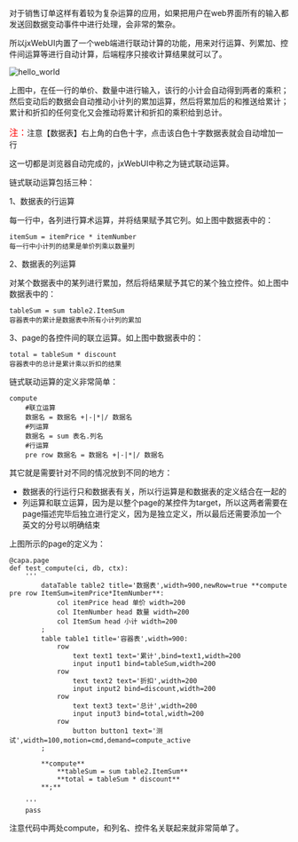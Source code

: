 对于销售订单这样有着较为复杂运算的应用，如果把用户在web界面所有的输入都发送回数据变动事件中进行处理，会非常的繁杂。

所以jxWebUI内置了一个web端进行联动计算的功能，用来对行运算、列累加、控件间运算等进行自动计算，后端程序只接收计算结果就可以了。

![hello_world](http://115.29.52.95:10018/images/ac_1.png)

上图中，在任一行的单价、数量中进行输入，该行的小计会自动得到两者的乘积；然后变动后的数据会自动推动小计列的累加运算，然后将累加后的和推送给累计；累计和折扣的任何变化又会推动将累计和折扣的乘积给到总计。

<font color=red size=3>注：</font>注意【数据表】右上角的白色十字，点击该白色十字数据表就会自动增加一行

这一切都是浏览器自动完成的，jxWebUI中称之为链式联动运算。

链式联动运算包括三种：

1、数据表的行运算

每一行中，各列进行算术运算，并将结果赋予其它列。如上图中数据表中的：

	itemSum = itemPrice * itemNumber
	每一行中小计列的结果是单价列乘以数量列

2、数据表的列运算

对某个数据表中的某列进行累加，然后将结果赋予其它的某个独立控件。如上图中数据表中的：

	tableSum = sum table2.ItemSum
	容器表中的累计是数据表中所有小计列的累加


3、page的各控件间的联立运算。如上图中数据表中的：

	total = tableSum * discount
	容器表中的总计是累计乘以折扣的结果

链式联动运算的定义非常简单：

	compute
		#联立运算
		数据名 = 数据名 +|-|*|/ 数据名
		#列运算
		数据名 = sum 表名.列名
		#行运算
		pre row 数据名 = 数据名 +|-|*|/ 数据名

其它就是需要针对不同的情况放到不同的地方：

- 数据表的行运行只和数据表有关，所以行运算是和数据表的定义结合在一起的
- 列运算和联立运算，因为是以整个page的某控件为target，所以这两者需要在page描述完毕后独立进行定义，因为是独立定义，所以最后还需要添加一个英文的分号以明确结束

上图所示的page的定义为：

	@capa.page
	def test_compute(ci, db, ctx):
	    '''
	        dataTable table2 title='数据表',width=900,newRow=true **compute pre row ItemSum=itemPrice*ItemNumber**:
	            col itemPrice head 单价 width=200
	            col ItemNumber head 数量 width=200
	            col ItemSum head 小计 width=200
	        ;
	        table table1 title='容器表',width=900:
	            row
	                text text1 text='累计',bind=text1,width=200
	                input input1 bind=tableSum,width=200
	            row
	                text text2 text='折扣',width=200
	                input input2 bind=discount,width=200
	            row
	                text text3 text='总计',width=200
	                input input3 bind=total,width=200
	            row
	                button button1 text='测试',width=100,motion=cmd,demand=compute_active
	        ;
	
	        **compute**
	            **tableSum = sum table2.ItemSum**
	            **total = tableSum * discount**
	        **;**
	
	    '''
	    pass

注意代码中两处compute，和列名、控件名关联起来就非常简单了。